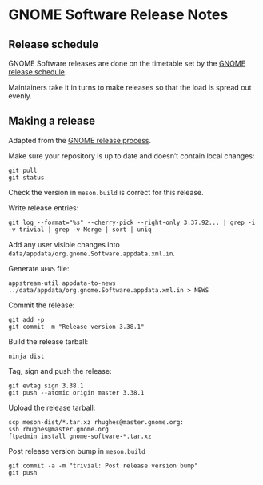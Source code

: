 GNOME Software Release Notes
===

Release schedule
---

GNOME Software releases are done on the timetable set by the [GNOME release schedule](https://wiki.gnome.org/Schedule).

Maintainers take it in turns to make releases so that the load is spread out evenly.

Making a release
---

Adapted from the [GNOME release process](https://wiki.gnome.org/MaintainersCorner/Releasing).

Make sure your repository is up to date and doesn’t contain local changes:
```
git pull
git status
```

Check the version in `meson.build` is correct for this release.

Write release entries:
```
git log --format="%s" --cherry-pick --right-only 3.37.92... | grep -i -v trivial | grep -v Merge | sort | uniq
```

Add any user visible changes into `data/appdata/org.gnome.Software.appdata.xml.in`.

Generate `NEWS` file:
```
appstream-util appdata-to-news ../data/appdata/org.gnome.Software.appdata.xml.in > NEWS
```

Commit the release:
```
git add -p
git commit -m "Release version 3.38.1"
```

Build the release tarball:
```
ninja dist
```

Tag, sign and push the release:
```
git evtag sign 3.38.1
git push --atomic origin master 3.38.1
```

Upload the release tarball:
```
scp meson-dist/*.tar.xz rhughes@master.gnome.org:
ssh rhughes@master.gnome.org
ftpadmin install gnome-software-*.tar.xz
```

Post release version bump in `meson.build`
```
git commit -a -m "trivial: Post release version bump"
git push
```
